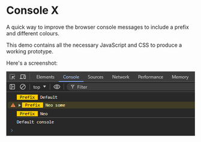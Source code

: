 # Console X

A quick way to improve the browser console messages to include a prefix and different colours.

This demo contains all the necessary JavaScript and CSS to produce a working prototype.

Here's a screenshot:

![Console X image screenshot](screenshot.png)
